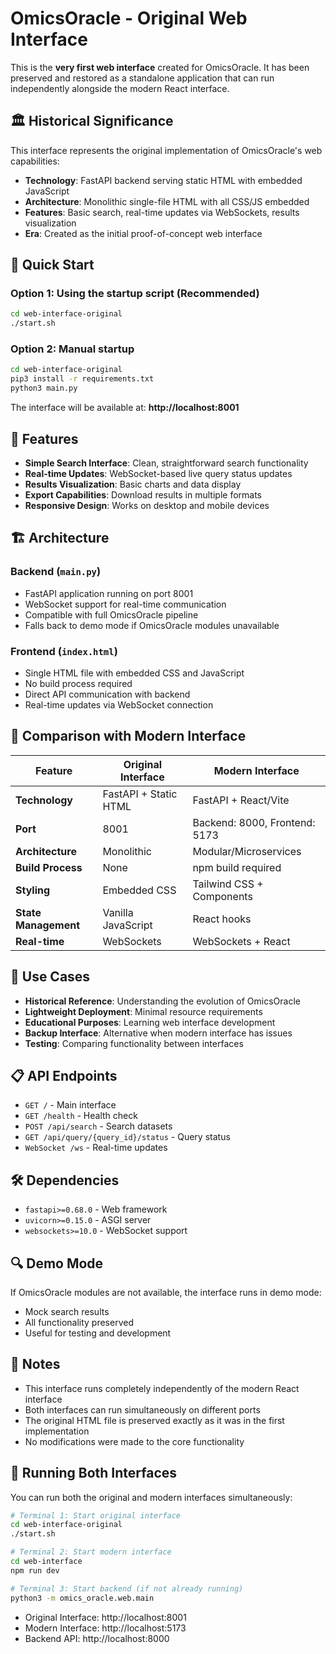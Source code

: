 # OmicsOracle - Original Web Interface

This is the **very first web interface** created for OmicsOracle. It has been preserved and restored as a standalone application that can run independently alongside the modern React interface.

## 🏛️ Historical Significance

This interface represents the original implementation of OmicsOracle's web capabilities:
- **Technology**: FastAPI backend serving static HTML with embedded JavaScript
- **Architecture**: Monolithic single-file HTML with all CSS/JS embedded
- **Features**: Basic search, real-time updates via WebSockets, results visualization
- **Era**: Created as the initial proof-of-concept web interface

## 🚀 Quick Start

### Option 1: Using the startup script (Recommended)
```bash
cd web-interface-original
./start.sh
```

### Option 2: Manual startup
```bash
cd web-interface-original
pip3 install -r requirements.txt
python3 main.py
```

The interface will be available at: **http://localhost:8001**

## 🔧 Features

- **Simple Search Interface**: Clean, straightforward search functionality
- **Real-time Updates**: WebSocket-based live query status updates
- **Results Visualization**: Basic charts and data display
- **Export Capabilities**: Download results in multiple formats
- **Responsive Design**: Works on desktop and mobile devices

## 🏗️ Architecture

### Backend (`main.py`)
- FastAPI application running on port 8001
- WebSocket support for real-time communication
- Compatible with full OmicsOracle pipeline
- Falls back to demo mode if OmicsOracle modules unavailable

### Frontend (`index.html`)
- Single HTML file with embedded CSS and JavaScript
- No build process required
- Direct API communication with backend
- Real-time updates via WebSocket connection

## 🔄 Comparison with Modern Interface

| Feature | Original Interface | Modern Interface |
|---------|-------------------|------------------|
| **Technology** | FastAPI + Static HTML | FastAPI + React/Vite |
| **Port** | 8001 | Backend: 8000, Frontend: 5173 |
| **Architecture** | Monolithic | Modular/Microservices |
| **Build Process** | None | npm build required |
| **Styling** | Embedded CSS | Tailwind CSS + Components |
| **State Management** | Vanilla JavaScript | React hooks |
| **Real-time** | WebSockets | WebSockets + React |

## 🎯 Use Cases

- **Historical Reference**: Understanding the evolution of OmicsOracle
- **Lightweight Deployment**: Minimal resource requirements
- **Educational Purposes**: Learning web interface development
- **Backup Interface**: Alternative when modern interface has issues
- **Testing**: Comparing functionality between interfaces

## 📋 API Endpoints

- `GET /` - Main interface
- `GET /health` - Health check
- `POST /api/search` - Search datasets
- `GET /api/query/{query_id}/status` - Query status
- `WebSocket /ws` - Real-time updates

## 🛠️ Dependencies

- `fastapi>=0.68.0` - Web framework
- `uvicorn>=0.15.0` - ASGI server
- `websockets>=10.0` - WebSocket support

## 🔍 Demo Mode

If OmicsOracle modules are not available, the interface runs in demo mode:
- Mock search results
- All functionality preserved
- Useful for testing and development

## 📝 Notes

- This interface runs completely independently of the modern React interface
- Both interfaces can run simultaneously on different ports
- The original HTML file is preserved exactly as it was in the first implementation
- No modifications were made to the core functionality

## 🎉 Running Both Interfaces

You can run both the original and modern interfaces simultaneously:

```bash
# Terminal 1: Start original interface
cd web-interface-original
./start.sh

# Terminal 2: Start modern interface
cd web-interface
npm run dev

# Terminal 3: Start backend (if not already running)
python3 -m omics_oracle.web.main
```

- Original Interface: http://localhost:8001
- Modern Interface: http://localhost:5173
- Backend API: http://localhost:8000
